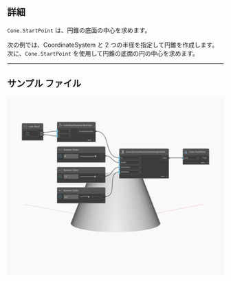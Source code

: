 ## 詳細
`Cone.StartPoint` は、円錐の底面の中心を求めます。

次の例では、CoordinateSystem と 2 つの半径を指定して円錐を作成します。次に、`Cone.StartPoint` を使用して円錐の底面の円の中心を求めます。

___
## サンプル ファイル

![StartPoint](./Autodesk.DesignScript.Geometry.Cone.StartPoint_img.jpg)

